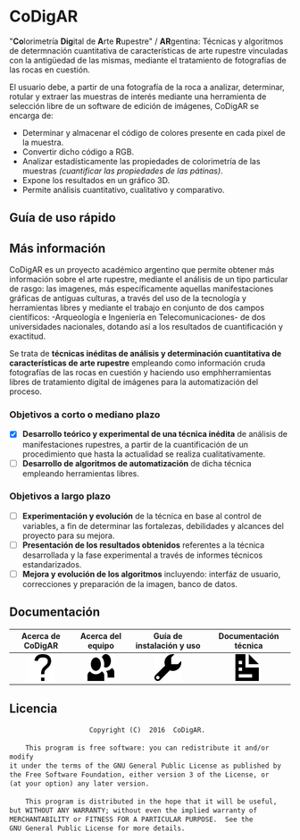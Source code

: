# CoDigAR

"**Co**lorimetría **Dig**ital de **A**rte **R**upestre" / **AR**gentina: Técnicas y algoritmos de determnación cuantitativa de características de arte rupestre vinculadas con la antigüedad de las mismas, mediante el tratamiento de fotografías de las rocas en cuestión.

El usuario debe, a partir de una fotografía de la roca a analizar, determinar, rotular y extraer las muestras de interés mediante una herramienta de selección libre de un software de edición de imágenes, CoDigAR se encarga de:

- Determinar y almacenar el código de colores presente en cada pixel de la muestra.
- Convertir dicho código a RGB.
- Analizar estadísticamente las propiedades de colorimetría de las muestras *(cuantificar las propiedades de las pátinas)*.
- Expone los resultados en un gráfico 3D.
- Permite análisis cuantitativo, cualitativo y comparativo.

## Guía de uso rápido

## Más información

CoDigAR es un proyecto académico argentino que permite obtener más información sobre el arte rupestre, mediante el análisis de un tipo particular de rasgo: las imagenes, más específicamente aquellas manifestaciones gráficas de antiguas culturas, a través del uso de la tecnología y herramientas libres y mediante el trabajo en conjunto de dos campos científicos: -Arqueología e Ingeniería en
Telecomunicaciones- de dos universidades nacionales, dotando así a los resultados de cuantificación y exactitud.

Se trata de **técnicas inéditas de análisis y determinación cuantitativa de características de arte rupestre** empleando como información cruda fotografías de las rocas en cuestión y haciendo uso emphherramientas libres de tratamiento digital de imágenes para la automatización del proceso.

### Objetivos a corto o mediano plazo

- [x] **Desarrollo teórico y experimental de una técnica inédita** de análisis de manifestaciones rupestres, a partir de la cuantificación de un procedimiento que hasta la actualidad se realiza cualitativamente.
- [ ] **Desarrollo de algoritmos de automatización**  de dicha técnica empleando herramientas libres.

### Objetivos a largo plazo
- [ ] **Experimentación y evolución** de la técnica en base al control de variables, a fin de determinar las fortalezas, debilidades y alcances del proyecto para su mejora.
- [ ] **Presentación de los resultados obtenidos** referentes a la técnica desarrollada y la fase experimental a través de informes técnicos estandarizados.
- [ ] **Mejora y evolución de los algoritmos** incluyendo: interfáz de usuario, correcciones y preparación de la imagen, banco de datos.

## Documentación

| Acerca de CoDigAR | Acerca del equipo  | Guía de instalación y uso | Documentación técnica |
|:--------:|:--------:|:--------:|:--------:|
|    [![](https://github.com/brivadeneira/CoDigAR/blob/master/iconos/question-mark-6x.png?raw=true)]()     |    [![](https://github.com/brivadeneira/CoDigAR/blob/master/iconos/people-6x.png?raw=true)]()    |    [![](https://github.com/brivadeneira/CoDigAR/blob/master/iconos/wrench-6x.png?raw=true)]()    |    [![](https://github.com/brivadeneira/CoDigAR/blob/master/iconos/document-6x.png?raw=true)]()    |

## Licencia

        				Copyright (C)  2016  CoDigAR.
                        
    	This program is free software: you can redistribute it and/or modify
    it under the terms of the GNU General Public License as published by
    the Free Software Foundation, either version 3 of the License, or
    (at your option) any later version.

    	This program is distributed in the hope that it will be useful,
    but WITHOUT ANY WARRANTY; without even the implied warranty of
    MERCHANTABILITY or FITNESS FOR A PARTICULAR PURPOSE.  See the
    GNU General Public License for more details.

